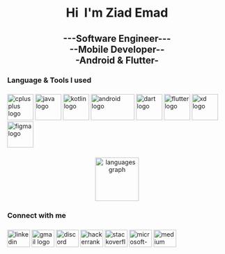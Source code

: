 <h1 align="center">Hi 
  <img src="https://user-images.githubusercontent.com/18350557/176309783-0785949b-9127-417c-8b55-ab5a4333674e.gif" alt="" style="max-width: 100%; display: inline-block;" data-target="animated-image.originalImage">
  I'm Ziad Emad</h1>

###

<h2 align="center">---Software Engineer---<br>--Mobile Developer--<br>-Android & Flutter-</h2>

###

<h3 align="left">Language & Tools I used</h3>

###

<div align="left">
  <img src="https://seeklogo.com/images/C/c-logo-43CE78FF9C-seeklogo.com.png" height="60" width="60" alt="cplusplus logo"/>
  <img src="https://seeklogo.com/images/J/java-logo-7F8B35BAB3-seeklogo.com.png" height="60" width="60" alt="java logo"/>
  <img src="https://seeklogo.com/images/K/kotlin-logo-30C1970B05-seeklogo.com.png" height="60" width="60" alt="kotlin logo"/>
  <img src="https://vision-air.github.io/img/background/android.png" height="60" width="100" alt="android logo"/>
  <img src="https://seeklogo.com/images/D/dart-logo-FDA1939EC4-seeklogo.com.png" height="60" width="60" alt="dart logo"/>
  <img src="https://seeklogo.com/images/F/flutter-logo-5086DD11C5-seeklogo.com.png" height="60" width="60" alt="flutter logo"/>
  <img src="https://seeklogo.com/images/A/adobe-xd-logo-39468DE5D4-seeklogo.com.png" height="60" width="60" alt="xd logo"/>
  <img src="https://pnggrid.com/wp-content/uploads/2022/02/Figma-Logo-Transparent.png" height="60" width="60" alt="figma logo"/>
</div>

###

<div align="center">
  <img src="https://github-readme-stats.vercel.app/api/top-langs?username=ZiadEmad0124&locale=en&hide_title=true&layout=compact&card_width=320&langs_count=10&theme=github_dark&hide_border=true" height="100" alt="languages graph"  />
</div>

###

<h3 align="left">Connect with me</h3>

###

<div align="left">
  <img src="https://raw.githubusercontent.com/maurodesouza/profile-readme-generator/master/src/assets/icons/social/linkedin/default.svg" width="52" height="40" alt="linkedin logo"  />
  <img src="https://raw.githubusercontent.com/maurodesouza/profile-readme-generator/master/src/assets/icons/social/gmail/default.svg" width="52" height="40" alt="gmail logo"  />
  <img src="https://raw.githubusercontent.com/maurodesouza/profile-readme-generator/master/src/assets/icons/social/discord/default.svg" width="52" height="40" alt="discord logo"  />
  <img src="https://raw.githubusercontent.com/maurodesouza/profile-readme-generator/master/src/assets/icons/social/hackerrank/default.svg" width="52" height="40" alt="hackerrank logo"  />
  <img src="https://raw.githubusercontent.com/maurodesouza/profile-readme-generator/master/src/assets/icons/social/stackoverflow/default.svg" width="52" height="40" alt="stackoverflow logo"  />
  <img src="https://raw.githubusercontent.com/maurodesouza/profile-readme-generator/master/src/assets/icons/social/microsoft-outlook/default.svg" width="52" height="40" alt="microsoft-outlook logo"  />
  <img src="https://raw.githubusercontent.com/maurodesouza/profile-readme-generator/master/src/assets/icons/social/medium/default.svg" width="52" height="40" alt="medium logo"  />
</div>

###
